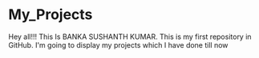 # My_Projects
Hey all!!! This Is BANKA SUSHANTH KUMAR. This is my first repository in GitHub. I'm going to display my projects which I have done till now
